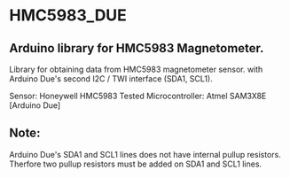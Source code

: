 # HMC5983_DUE
## Arduino library for HMC5983 Magnetometer.

Library for obtaining data from HMC5983 magnetometer sensor. with Arduino Due's second I2C / TWI interface (SDA1, SCL1).

Sensor: Honeywell HMC5983 
Tested Microcontroller: Atmel SAM3X8E [Arduino Due]

## Note:
Arduino Due's SDA1 and SCL1 lines does not have internal pullup resistors. Therfore two pullup resistors must be added on SDA1 and SCL1 lines.
